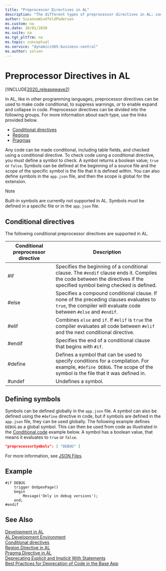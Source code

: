 ```yaml
---
title: "Preprocessor Directives in AL"
description: "The different types of preprocessor directives in AL; conditional, regions, and pragmas and preprocessorSymbols setting."
author: SusanneWindfeldPedersen
ms.custom: na
ms.date: 10/01/2020
ms.suite: na
ms.tgt_pltfrm: na
ms.topic: conceptual
ms.service: "dynamics365-business-central"
ms.author: solsen
---
```


# Preprocessor Directives in AL

[!INCLUDE[2020_releasewave2](../../includes/2020_releasewave2.md)]

In AL, like in other programming languages, preprocessor directives can be used to make code conditional, to suppress warnings, or to enable expand and collapse in code. Preprocessor directives can be divided into the following groups. For more information about each type, use the links provided below.

- [Conditional directives](devenv-directives-in-al.md#conditional-directives)
- [Regions](devenv-directive-region.md)
- [Pragmas](devenv-directive-pragma.md)

Any code can be made conditional, including table fields, and checked using a conditional directive. To check code using a conditional directive, you must define a symbol to check. A symbol returns a boolean value; `true` or `false`. Symbols can be defined at the beginning of a source file and the scope of the specific symbol is the file that it is defined within. You can also define symbols in the `app.json` file, and then the scope is global for the extension.

> [!NOTE]  
> Built-in symbols are currently not supported in AL. Symbols must be defined in a specific file or in the `app.json` file.

## Conditional directives

The following conditional preprocessor directives are supported in AL.

|Conditional preprocessor directive |Description |
|-----------------------|------------|
|#if                    | Specifies the beginning of a conditional clause. The `#endif` clause ends it. Compiles the code between the directives if the specified symbol being checked is defined.|
|#else                  | Specifies a compound conditional clause. If none of the preceding clauses evaluates to `true`, the compiler will evaluate code between `#else` and `#endif`. |
|#elif                  | Combines `else` and `if`. If `#elif` is `true` the compiler evaluates all code between `#elif` and the next conditional directive.|
|#endif                 | Specifies the end of a conditional clause that begins with `#if`. |
|#define                | Defines a symbol that can be used to specify conditions for a compilation. For example, `#define DEBUG`. The scope of the symbol is the file that it was defined in.|
|#undef                 | Undefines a symbol. |

## Defining symbols

Symbols can be defined globally in the `app.json` file. A symbol can also be defined using the `#define` directive in code, but if symbols are defined in the `app.json` file, they can be used globally. The following example defines `DEBUG` as a global symbol. This can then be used from code as illustrated in the [Conditional code](devenv-directives-in-al.md#conditional-directives) example below. A symbol has a boolean value, that means it evaluates to `true` or `false`.

```json
"preprocessorSymbols": [ "DEBUG" ]
```

For more information, see [JSON Files](../devenv-json-files.md).

## Example

```AL
#if DEBUG
    trigger OnOpenPage()
    begin
        Message('Only in debug versions');
    end;
#endif

```

## See Also

[Development in AL](../devenv-dev-overview.md)  
[AL Development Environment](../devenv-reference-overview.md)  
[Conditional directives](devenv-directives-in-al.md#conditional-directives)  
[Region Directive in AL](devenv-directive-region.md)  
[Pragma Directive in AL](devenv-directive-pragma.md)  
[Deprecating Explicit and Implicit With Statements](../devenv-deprecating-with-statements-overview.md)  
[Best Practices for Deprecation of Code in the Base App](../devenv-deprecation-guidelines.md)